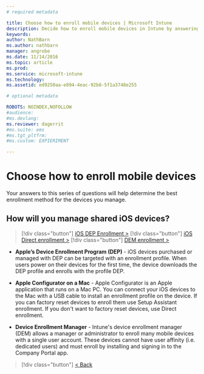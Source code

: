 ```yaml
---
# required metadata

title: Choose how to enroll mobile devices | Microsoft Intune
description: Decide how to enroll mobile devices in Intune by answering a few simple questions
keywords:
author: NathBarnms.author: nathbarn
manager: angrobe
ms.date: 11/14/2016
ms.topic: article
ms.prod:
ms.service: microsoft-intune
ms.technology:
ms.assetid: ed9250aa-e894-4eac-92b8-5f1a3748e255

# optional metadata

ROBOTS: NOINDEX,NOFOLLOW
#audience:
#ms.devlang:
ms.reviewer: dagerrit
#ms.suite: ems
#ms.tgt_pltfrm:
#ms.custom: EXPIERIMENT

---
```

# Choose how to enroll mobile devices

Your answers to this series of questions will help determine the best enrollment method for the devices you manage.


## **How will you manage shared iOS devices?**

  > [!div class="button"]
  [iOS DEP Enrollment >](/intune/deploy-use/ios-device-enrollment-program-in-microsoft-intune)
  > [!div class="button"]
  [iOS Direct enrollment >](/intune/deploy-use/ios-direct-enrollment-in-microsoft-intune)
  > [!div class="button"]
  [DEM enrollment >](/intune/deploy-use/enroll-corporate-owned-devices-with-the-device-enrollment-manager-in-microsoft-intune)

  - **Apple’s Device Enrollment Program (DEP)** - iOS devices purchased or managed with DEP can be targeted with an enrollment profile. When users power on their devices for the first time, the device downloads the DEP profile and enrolls with the profile DEP.

  - **Apple Configurator on a Mac** - Apple Configurator is an Apple application that runs on a Mac PC. You can connect your iOS devices to the Mac with a USB cable to install an enrollment profile on the device. If you can factory reset devices to enroll them use Setup Assistant enrollment. If you don't want to factory reset devices, use Direct enrollment.

  - **Device Enrollment Manager** - Intune's device enrollment manager (DEM) allows a manager or administrator to enroll many mobile devices with a single user account. These devices cannot have user affinity (i.e. dedicated users) and must enroll by installing and signing in to the Company Portal app.

  > [!div class="button"]
  [< Back](choose-how-to-enroll-devices3.md)
